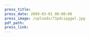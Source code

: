 ```yaml
---
press_title:
press_date: 2009-03-01 00:00:00
press_image: /uploads/71pdcipggwl.jpg
pdf_path:
press_link:
---
```

